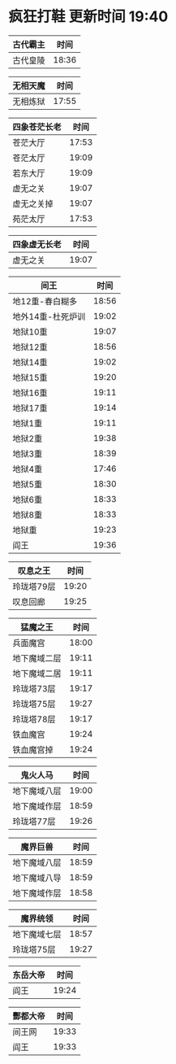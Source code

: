 # 疯狂打鞋 更新时间 19:40

| 古代霸主   | 时间    |
|--------|-------|
| 古代皇陵 | 18:36 |

| 无相天魔   | 时间    |
|--------|-------|
| 无相炼狱 | 17:55 |

| 四象苍茫长老   | 时间    |
|--------|-------|
| 苍茫大厅 | 17:53 |
| 苍茫太厅 | 19:09 |
| 若东大厅 | 19:09 |
| 虚无之关 | 19:07 |
| 虚无之关掉 | 19:07 |
| 苑茫太厅 | 17:53 |

| 四象虚无长老   | 时间    |
|--------|-------|
| 虚无之关 | 19:07 |

| 间王   | 时间    |
|--------|-------|
| 地12重-春白糊多 | 18:56 |
| 地外14重-杜死炉训 | 19:02 |
| 地狱10重 | 19:07 |
| 地狱12重 | 18:56 |
| 地狱14重 | 19:02 |
| 地狱15重 | 19:20 |
| 地狱16重 | 19:11 |
| 地狱17重 | 19:14 |
| 地狱1重 | 19:11 |
| 地狱2重 | 19:38 |
| 地狱3重 | 18:39 |
| 地狱4重 | 17:46 |
| 地狱5重 | 18:30 |
| 地狱6重 | 18:33 |
| 地狱8重 | 18:33 |
| 地狱重 | 19:23 |
| 阎王 | 19:36 |

| 叹息之王   | 时间    |
|--------|-------|
| 玲珑塔79层 | 19:20 |
| 叹息回廊 | 19:25 |

| 猛魔之王   | 时间    |
|--------|-------|
| 兵面魔宫 | 18:00 |
| 地下魔域二层 | 19:11 |
| 地下魔域二居 | 19:11 |
| 玲珑塔73层 | 19:17 |
| 玲珑塔75层 | 19:27 |
| 玲珑塔78层 | 19:17 |
| 铁血魔宫 | 19:24 |
| 铁血魔宫掉 | 19:24 |

| 鬼火人马   | 时间    |
|--------|-------|
| 地下魔域八层 | 19:00 |
| 地下魔域作层 | 18:59 |
| 玲珑塔77层 | 19:26 |

| 魔界巨兽   | 时间    |
|--------|-------|
| 地下魔域八层 | 18:59 |
| 地下魔域八导 | 18:59 |
| 地下魔域作层 | 18:58 |

| 魔界统领   | 时间    |
|--------|-------|
| 地下魔域七层 | 18:57 |
| 玲珑塔75层 | 19:27 |

| 东岳大帝   | 时间    |
|--------|-------|
| 阎王 | 19:24 |

| 酆都大帝   | 时间    |
|--------|-------|
| 间王网 | 19:33 |
| 阎王 | 19:33 |